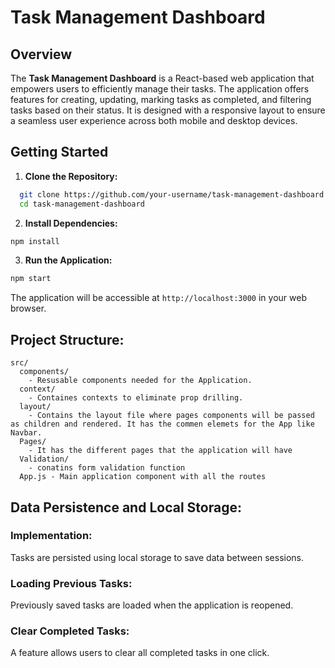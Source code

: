 # Task Management Dashboard

## Overview

The **Task Management Dashboard** is a React-based web application that empowers users to efficiently manage their tasks. The application offers features for creating, updating, marking tasks as completed, and filtering tasks based on their status. It is designed with a responsive layout to ensure a seamless user experience across both mobile and desktop devices.

## Getting Started

1. **Clone the Repository:**
 ```bash
   git clone https://github.com/your-username/task-management-dashboard.git
   cd task-management-dashboard
```
2. **Install Dependencies:**
```bash
npm install
```
3. **Run the Application:**
```bash
npm start
```

The application will be accessible at `http://localhost:3000` in your web browser.

## Project Structure:

```
src/
  components/
    - Resusable components needed for the Application.
  context/
    - Containes contexts to eliminate prop drilling.
  layout/
    - Contains the layout file where pages components will be passed as children and rendered. It has the commen elemets for the App like Navbar.
  Pages/
    - It has the different pages that the application will have
  Validation/
    - conatins form validation function
  App.js - Main application component with all the routes
```

## Data Persistence and Local Storage:

### Implementation:
Tasks are persisted using local storage to save data between sessions.

### Loading Previous Tasks:
Previously saved tasks are loaded when the application is reopened.

### Clear Completed Tasks:
A feature allows users to clear all completed tasks in one click.
